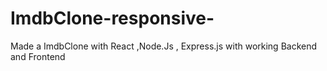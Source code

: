 # ImdbClone-responsive-
Made a ImdbClone with React ,Node.Js , Express.js with working Backend and Frontend 

